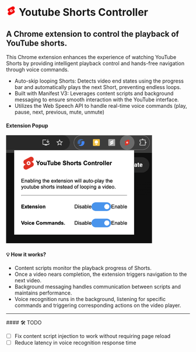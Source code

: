 
# <a href="https://github.com/theSC0RP/youtube-shorts-controller"><img src="images/icon.png" width="28" height="28"></img></a> Youtube Shorts Controller
## A Chrome extension to control the playback of YouTube shorts.

This Chrome extension enhances the experience of watching YouTube Shorts by providing intelligent playback control and hands-free navigation through voice commands.
<ul>

<li>Auto-skip looping Shorts: Detects video end states using the progress bar and automatically plays the next Short, preventing endless loops.
</li>
<li>Built with Manifest V3: Leverages content scripts and background messaging to ensure smooth interaction with the YouTube interface.</li>

<li>Utilizes the Web Speech API to handle real-time voice commands
(play, pause, next, previous, mute, unmute)</li>
</ul>

#### Extension Popup
<img src="images/extension-popup.png" width="400" ></img>


#### 💡 How it works?
<ul>
<li>Content scripts monitor the playback progress of Shorts.</li>
<li>Once a video nears completion, the extension triggers navigation to the next video.</li>
<li>Background messaging handles communication between scripts and maintains performance.</li>

<li>Voice recognition runs in the background, listening for specific commands and triggering corresponding actions on the video player.</li>
</ul>
<hr>
#### 🛠️ TODO

- [ ] Fix content script injection to work without requiring page reload
- [ ] Reduce latency in voice recognition response time